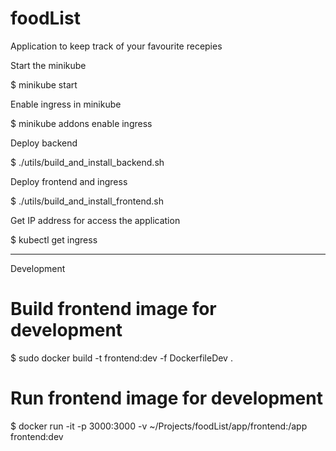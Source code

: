 # foodList
Application to keep track of your favourite recepies

Start the minikube

$ minikube start

Enable ingress in minikube

$ minikube addons enable ingress

Deploy backend

$ ./utils/build_and_install_backend.sh

Deploy frontend and ingress

$ ./utils/build_and_install_frontend.sh

Get IP address for access the application

$ kubectl get ingress

--------------------------

Development

# Build frontend image for development

$ sudo docker build -t frontend:dev -f DockerfileDev .

# Run frontend image for development

$ docker run -it -p 3000:3000 -v ~/Projects/foodList/app/frontend:/app frontend:dev